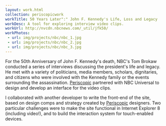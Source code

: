 ```yaml
---
layout: work.html
collection: periscopicwork
workTitle: 50 Years Later":" John F. Kennedy's Life, Loss and Legacy
workDesc: A tool for exploring interview video clips.
workUrl: http://nvcdn.nbcnews.com/_util/jfk50/
workPhotos:
 - url: img/projects/nbc/nbc_1.jpg
 - url: img/projects/nbc/nbc_2.jpg
 - url: img/projects/nbc/nbc_3.jpg
---
```


For the 50th Anniversary of John F. Kennedy's death, NBC's Tom Brokaw conducted a series of interviews discussing the president's life and legacy. He met with a variety of politicians, media members, scholars, dignitaries, and citizens who were involved with the Kennedy family or the events surrounding the assassination. <a href="http://www.periscopic.com/" target="_blank">Periscopic</a> partnered with NBC Universal to design and develop an interface for the video clips.

I collaborated with another developer to write the front-end of the site, based on design comps and strategy created by <a href="http://www.periscopic.com/" target="_blank">Periscopic</a> designers. Two particular challenges were to make the site functional in Internet Explorer 8 (including video!), and to build the interaction system for touch-enabled devices.
